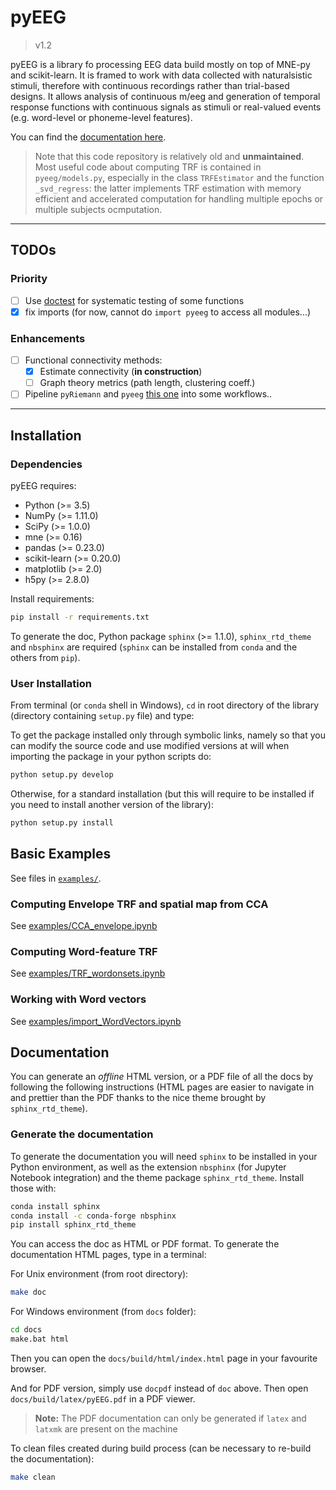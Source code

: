 # pyEEG

> v1.2

pyEEG is a library fo processing EEG data build mostly on top of MNE-py and scikit-learn. It is framed to work with data collected with naturalsistic stimuli, therefore with continuous recordings rather than trial-based designs. It allows analysis of continuous m/eeg and generation of temporal response functions with continuous signals as stimuli or real-valued events (e.g. word-level or phoneme-level features).

You can find the [documentation here](https://hugo-w.github.io/pyEEG-docs/index.html).

> Note that this code repository is relatively old and **unmaintained**. Most useful code about computing TRF is contained in `pyeeg/models.py`, especially in the class `TRFEstimator` and the function `_svd_regress`: the latter implements TRF estimation with memory efficient and accelerated computation for handling multiple epochs or multiple subjects ocmputation.

------

## TODOs

### Priority

- [ ] Use [doctest](https://docs.python.org/2/library/doctest.html) for systematic testing of some functions
- [x] fix imports (for now, cannot do `import pyeeg` to access all modules...)

### Enhancements

- [ ] Functional connectivity methods:
  - [x] Estimate connectivity (**in construction**)
  - [ ] Graph theory metrics (path length, clustering coeff.)
- [ ] Pipeline `pyRiemann` and `pyeeg` [this one](https://github.com/freole/pyeeg) into some workflows..

------

## Installation

### Dependencies

pyEEG requires:

- Python (>= 3.5)
- NumPy (>= 1.11.0)
- SciPy (>= 1.0.0)
- mne (>= 0.16)
- pandas (>= 0.23.0)
- scikit-learn (>= 0.20.0)
- matplotlib (>= 2.0)
- h5py (>= 2.8.0)

Install requirements:

```bash
pip install -r requirements.txt
```

To generate the doc, Python package `sphinx` (>= 1.1.0), `sphinx_rtd_theme` and `nbsphinx` are required (`sphinx` can be installed from `conda` and the others from `pip`).

### User Installation

From terminal (or `conda` shell in Windows), `cd` in root directory of the library (directory containing `setup.py` file) and type:

To get the package installed only through symbolic links, namely so that you can modify the source code and use modified versions at will when importing the package in your python scripts do:

```bash
python setup.py develop
```

Otherwise, for a standard installation (but this will require to be installed if you need to install another version of the library):

```bash
python setup.py install
```

## Basic Examples

See files in [`examples/`](docs/source/examples/).

### Computing Envelope TRF and spatial map from CCA

See [examples/CCA_envelope.ipynb](docs/source/examples/CCA_envelope.ipynb)

### Computing Word-feature TRF

See [examples/TRF_wordonsets.ipynb](docs/source/examples/TRF_wordonsets.ipynb)

### Working with Word vectors

See [examples/import_WordVectors.ipynb](docs/source/examples/importWordVectors.ipynb)

## Documentation

You can generate an _offline_ HTML version, or a PDF file of all the docs by following the following instructions (HTML pages are easier to navigate in and prettier than the PDF thanks to the nice theme brought by `sphinx_rtd_theme`).

### Generate the documentation

To generate the documentation you will need `sphinx` to be installed in your Python environment, as well as the extension `nbsphinx` (for Jupyter Notebook integration) and the theme package `sphinx_rtd_theme`. Install those with:

```bash
conda install sphinx
conda install -c conda-forge nbsphinx
pip install sphinx_rtd_theme
```

You can access the doc as HTML or PDF format.
To generate the documentation HTML pages, type in a terminal:

For Unix environment (from root directory):

```bash
make doc
```

For Windows environment (from `docs` folder):

```bash
cd docs
make.bat html
```

Then you can open the `docs/build/html/index.html` page in your favourite browser.

And for PDF version, simply use `docpdf` instead of `doc` above.
Then open `docs/build/latex/pyEEG.pdf` in a PDF viewer.

> **Note:** The PDF documentation can only be generated if `latex` and `latxmk` are present on the machine

To clean files created during build process (can be necessary to re-build the documentation):

```bash
make clean
```
